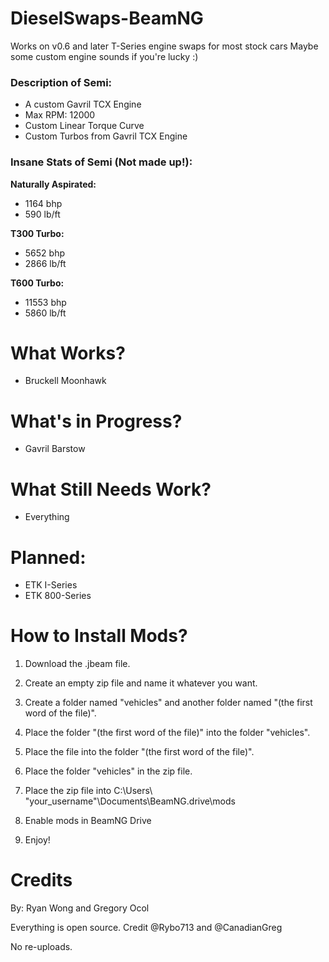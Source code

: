 # DieselSwaps-BeamNG

Works on v0.6 and later
T-Series engine swaps for most stock cars
Maybe some custom engine sounds if you're lucky :)

<h3>Description of Semi:</h3>

- A custom Gavril TCX Engine
- Max RPM: 12000
- Custom Linear Torque Curve
- Custom Turbos from Gavril TCX Engine

<h3>Insane Stats of Semi (Not made up!):</h3>

**Naturally Aspirated:**
-  1164 bhp
-  590 lb/ft

**T300 Turbo:**
-  5652 bhp
-  2866 lb/ft

**T600 Turbo:**
-  11553 bhp
-  5860 lb/ft

# What Works?
- Bruckell Moonhawk

# What's in Progress?
- Gavril Barstow

# What Still Needs Work?
- Everything

# Planned:
- ETK I-Series
- ETK 800-Series

# How to Install Mods?
1) Download the .jbeam file. 

2) Create an empty zip file and name it whatever you want.

3) Create a folder named "vehicles" and another folder named "(the first word of the file)".

4) Place the folder "(the first word of the file)" into the folder "vehicles".

5) Place the file into the folder "(the first word of the file)".

6) Place the folder "vehicles" in the zip file.

7) Place the zip file into C:\Users\ "your_username"\Documents\BeamNG.drive\mods

8) Enable mods in BeamNG Drive 

9) Enjoy!

# Credits
By: Ryan Wong and Gregory Ocol

Everything is open source. Credit @Rybo713 and @CanadianGreg

No re-uploads.

